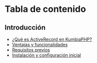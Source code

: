 # Tabla de contenido

## Introducción  
- [¿Qué es ActiveRecord en KumbiaPHP?](introduction.md##qu%C3%A9-es-activerecord-en-kumbiaphp)  
- [Ventajas y funcionalidades](introduction.md#ventajas-y-funcionalidades)
- [Requisitos previos](introduction.md#requisitos-previos)  
- [Instalación y configuración inicial](introduction.md#instalaci%C3%B3n-y-configuraci%C3%B3n-inicial)  
